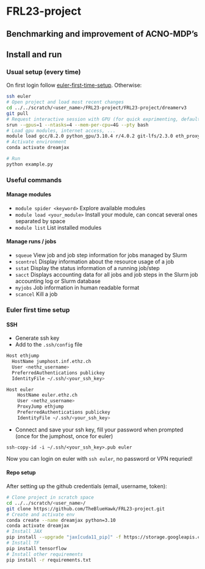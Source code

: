 # FRL23-project
## Benchmarking and improvement of ACNO-MDP’s


## Install and run
### Usual setup (every time)
On first login follow [euler-first-time-setup](#euler-first-time-setup). Otherwise:
```bash
ssh euler
# Open project and load most recent changes
cd ../../scratch/<user_name>/FRL23-project/FRL23-project/dreamerv3
git pull
# Request interactive session with GPU (for quick exprimenting, default time-out 1H)
srun --gpus=1 --ntasks=4 --mem-per-cpu=4G --pty bash
# Load gpu modules, internet access, ...
module load gcc/8.2.0 python_gpu/3.10.4 r/4.0.2 git-lfs/2.3.0 eth_proxy npm/6.14.9 ffmpeg/5.0 cudnn/8.8.1.3 cuda/11.7.0 
# Activate environment 
conda activate dreamjax

# Run
python example.py
```


### Useful commands

#### Manage modules
- `module spider <keyword>`   Explore available modules 
- `module load <your_module>` Install your module, can concat several ones separated by space
- `module list`               List installed modules

#### Manage runs / jobs
- `squeue`	View job and job step information for jobs managed by Slurm
- `scontrol`	Display information about the resource usage of a job
- `sstat`	    Display the status information of a running job/step
- `sacct`	    Displays accounting data for all jobs and job steps in the Slurm job accounting log or Slurm database
- `myjobs`	Job information in human readable format
- `scancel`	Kill a job


### Euler first time setup
#### SSH
- Generate ssh key
- Add to the `.ssh/config` file 
  
```bash
Host ethjump
  HostName jumphost.inf.ethz.ch
  User <nethz_username>
  PreferredAuthentications publickey
  IdentityFile ~/.ssh/<your_ssh_key>

Host euler
    HostName euler.ethz.ch
    User <nethz_username>
    ProxyJump ethjump
    PreferredAuthentications publickey
    IdentityFile ~/.ssh/<your_ssh_key>
```

- Connect and save your ssh key, fill your password when prompted (once for the jumphost, once for euler)
```
ssh-copy-id -i ~/.ssh/<your_ssh_key>.pub euler
```
Now you can login on euler with `ssh euler`, no password or VPN requried!


#### Repo setup
After setting up the github credentials (email, username, token): 

```bash
# Clone project in scratch space 
cd ../../scratch/<user_name>/
git clone https://github.com/TheBlueHawk/FRL23-project.git
# Create and activate env
conda create --name dreamjax python=3.10
conda activate dreamjax
# Install JAX
pip install --upgrade "jax[cuda11_pip]" -f https://storage.googleapis.com/jax-releases/jax_cuda_releases.html
# Install TF
pip install tensorflow
# Install other requirements 
pip install -r requirements.txt
```
